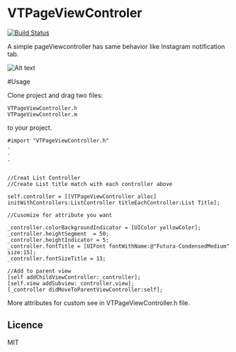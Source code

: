 # VTPageViewControler

[![Build Status](https://travis-ci.org/vienvu89/VTPageViewControler.svg?branch=master)](https://travis-ci.org/vienvu89/VTPageViewControler)

A simple pageViewcontroller has same behavior like Instagram notification tab.

![Alt text](https://i.gyazo.com/58fec8fee99b97c5bb55419ba99c24ad.gif "Demo")

#Usage


Clone project and drag two files:

    VTPageViewController.h
    VTPageViewController.m 

to your project.


```objc
#import "VTPageViewController.h"
.
.
.


//Creat List Controller
//Create List title match with each controller above

self.controller = [[VTPageViewController alloc] initWithControllers:ListController titleEachController:List Title];

//Cusomize for attribute you want

_controller.colorBackgroundIndicator = [UIColor yellowColor];
_controller.heightSegment  = 50;
_controller.heightIndicator = 5;
_controller.fontTitle = [UIFont fontWithName:@"Futura-CondensedMedium" size:15];
_controller.fontSizeTitle = 13;

//Add to parent view
[self addChildViewController:_controller];
[self.view addSubview:_controller.view];
[_controller didMoveToParentViewController:self];

```

More attributes for custom see in VTPageViewController.h file.

## Licence

MIT
